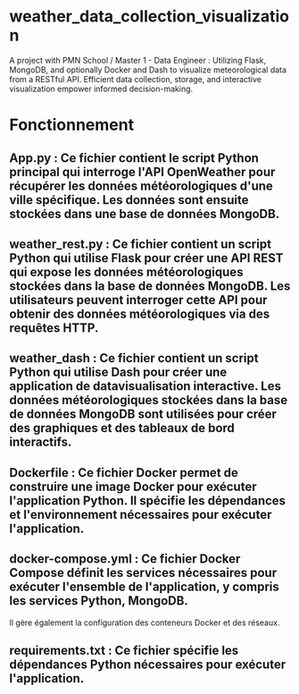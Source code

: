 # weather_data_collection_visualization
A project with PMN School / Master 1 - Data Engineer : Utilizing Flask, MongoDB, and optionally Docker and Dash to visualize meteorological data from a RESTful API. Efficient data collection, storage, and interactive visualization empower informed decision-making.
# Fonctionnement
## App.py : Ce fichier contient le script Python principal qui interroge l'API OpenWeather pour récupérer les données météorologiques d'une ville spécifique. Les données sont ensuite stockées dans une base de données MongoDB.
## weather_rest.py : Ce fichier contient un script Python qui utilise Flask pour créer une API REST qui expose les données météorologiques stockées dans la base de données MongoDB. Les utilisateurs peuvent interroger cette API pour obtenir des données météorologiques via des requêtes HTTP.
## weather_dash : Ce fichier contient un script Python qui utilise Dash pour créer une application de datavisualisation interactive. Les données météorologiques stockées dans la base de données MongoDB sont utilisées pour créer des graphiques et des tableaux de bord interactifs.
## Dockerfile : Ce fichier Docker permet de construire une image Docker pour exécuter l'application Python. Il spécifie les dépendances et l'environnement nécessaires pour exécuter l'application.
## docker-compose.yml : Ce fichier Docker Compose définit les services nécessaires pour exécuter l'ensemble de l'application, y compris les services Python, MongoDB. 
Il gère également la configuration des conteneurs Docker et des réseaux.
## requirements.txt : Ce fichier spécifie les dépendances Python nécessaires pour exécuter l'application.

